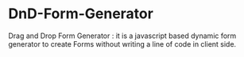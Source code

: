 # DnD-Form-Generator
Drag and Drop Form Generator : it is a javascript based dynamic form generator to create Forms without writing a line of code in client side.
